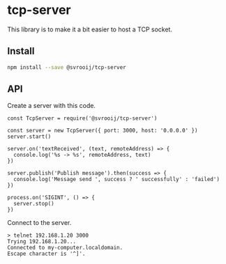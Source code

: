 # tcp-server

This library is to make it a bit easier to host a TCP socket.

## Install

```bash
npm install --save @svrooij/tcp-server
```

## API

Create a server with this code.

```JS
const TcpServer = require('@svrooij/tcp-server')

const server = new TcpServer({ port: 3000, host: '0.0.0.0' })
server.start()

server.on('textReceived', (text, remoteAddress) => {
  console.log('%s -> %s', remoteAddress, text)
})

server.publish('Publish message').then(success => {
  console.log('Message send ', success ? ' successfully' : 'failed')
})

process.on('SIGINT', () => {
  server.stop()
})
```

Connect to the server.

```plain
> telnet 192.168.1.20 3000
Trying 192.168.1.20...
Connected to my-computer.localdomain.
Escape character is '^]'.
```
